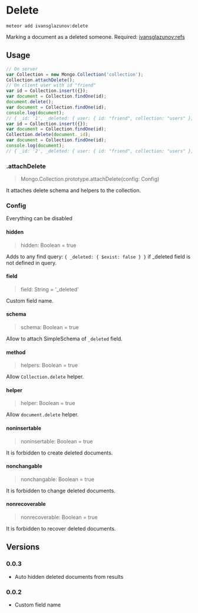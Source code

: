 # Delete

```
meteor add ivansglazunov:delete
```

Marking a document as a deleted someone.
Required: [ivansglazunov:refs](https://github.com/ivansglazunov/meteor-refs)

## Usage

```js
// On server
var Collection = new Mongo.Collection('collection');
Collection.attachDelete();
// On client user with id "friend"
var id = Collection.insert({});
var document = Collection.findOne(id);
document.delete();
var document = Collection.findOne(id);
console.log(document);
// { _id: '1', _deleted: { user: { id: "friend", collection: "users" }, date: Date } }
var id = Collection.insert({});
var document = Collection.findOne(id);
Collection.delete(document._id);
var document = Collection.findOne(id);
console.log(document);
// { _id: '2', _deleted: { user: { id: "friend", collection: "users" }, date: Date } }
```

### .attachDelete
> Mongo.Collection.prototype.attachDelete(config: Config)

It attaches delete schema and helpers to the collection.

### Config

Everything can be disabled

#### hidden
> hidden: Boolean = true

Adds to any find query: `{ _deleted: { $exist: false } }` if _deleted field is not defined in query.

#### field
> field: String = '_deleted'

Custom field name.

#### schema
> schema: Boolean = true

Allow to attach SimpleSchema of `_deleted` field.

#### method
> helpers: Boolean = true

Allow `Collection.delete` helper.

#### helper
> helper: Boolean = true

Allow `document.delete` helper.

#### noninsertable
> noninsertable: Boolean = true

It is forbidden to create deleted documents.

#### nonchangable
> nonchangable: Boolean = true

It is forbidden to change deleted documents.

#### nonrecoverable
> nonrecoverable: Boolean = true

It is forbidden to recover deleted documents.

## Versions

### 0.0.3
* Auto hidden deleted documents from results

### 0.0.2
* Custom field name